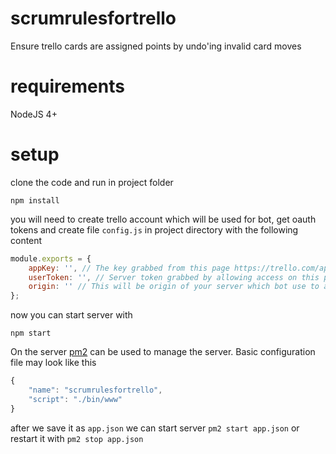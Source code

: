 # scrumrulesfortrello
Ensure trello cards are assigned points by undo'ing invalid card moves

# requirements
NodeJS 4+

# setup
clone the code and run in project folder
```
npm install
```

you will need to create trello account which will be used for bot, get oauth tokens and create file `config.js` in project directory with the following content
```js
module.exports = {                                                                 
    appKey: '', // The key grabbed from this page https://trello.com/app-key                                    
    userToken: '', // Server token grabbed by allowing access on this page https://trello.com/1/authorize?expiration=never&scope=read,write,account&response_type=token&name=Server%20Token&key=531e6da2de91b424916fd59850d4adf8
    origin: '' // This will be origin of your server which bot use to add webhooks, e.g. http://example.com
};
```

now you can start server with
```
npm start
```

On the server [pm2](https://github.com/Unitech/pm2) can be used to manage the server. Basic configuration file may look like this
```js
{
    "name": "scrumrulesfortrello",
    "script": "./bin/www"
}
```

after we save it as `app.json` we can start server `pm2 start app.json` or restart it with `pm2 stop app.json`
